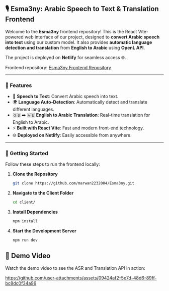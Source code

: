 ## 🎙️ Esma3ny: Arabic Speech to Text & Translation Frontend

Welcome to the **Esma3ny** frontend repository! This is the React Vite-powered web interface of our project, designed to **convert Arabic speech into text** using our custom model. It also provides **automatic language detection and translation** from **English to Arabic** using **OpenL API**.

The project is deployed on **Netlify** for seamless access 🌐.

Frontend repository: [Esma3ny Frontend Repository](https://github.com/marwan2232004/Esma3ny)

---

### 🚀 Features

- 🎤 **Speech to Text**: Convert Arabic speech into text.
- 🌍 **Language Auto-Detection**: Automatically detect and translate different languages.
- 🇬🇧 ➡️ 🇦🇪 **English to Arabic Translation**: Real-time translation for English to Arabic.
- ⚡ **Built with React Vite**: Fast and modern front-end technology.
- 🌐 **Deployed on Netlify**: Easily accessible from anywhere.

---

### 🏁 Getting Started

Follow these steps to run the frontend locally:

1. **Clone the Repository**  
   ```bash
   git clone https://github.com/marwan2232004/Esma3ny.git
   ```
2. **Navigate to the Client Folder**  
    ```bash
    cd client/
    ```

3. **Install Dependencies**  
   ```bash
   npm install
   ```
4. **Start the Development Server**  
   ```bash
   npm run dev
   ```   
## 🎥 Demo Video

Watch the demo video to see the ASR and Translation API in action:



https://github.com/user-attachments/assets/09424af2-5e7d-48d6-89ff-bc8dc0f34a96


